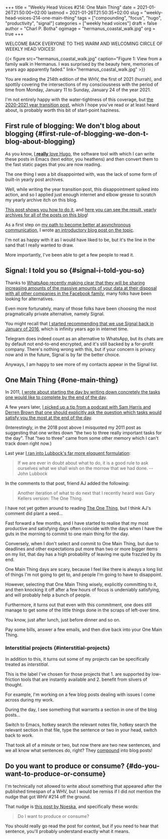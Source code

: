 +++
title = "Weekly Head Voices #214: One Main Thing"
date = 2021-01-26T21:50:00+02:00
lastmod = 2021-01-26T21:50:35+02:00
slug = "weekly-head-voices-214-one-main-thing"
tags = ["compounding", "focus", "hugo", "productivity", "signal"]
categories = ["weekly head voices"]
draft = false
author = "Charl P. Botha"
ogimage = "hermanus_coastal_walk.jpg"
org = true
+++

WELCOME BACK EVERYONE TO THIS WARM AND WELCOMING CIRCLE OF WEEKLY HEAD VOICES!

{{< figure src="hermanus_coastal_walk.jpg" caption="Figure 1: View from a family walk in Hermanus. I was surprised by the beauty here, memories of years ago apparently faded." link="hermanus_coastal_walk.jpg" >}}

You are reading the 214th edition of the WHV, the first of 2021 (hurrah), and
spottily covering the intersections of my consciousness with the period of time
from Monday, January 11 to Sunday, January 24 of the year 2021.

I'm not entirely happy with the water-tightness of this coverage, but [the
2020-2021 year transition post](/2021/01/10/the-2020-to-2021-transition-post/), which I hope you've read or at least heard
about, is probably worth this bit of start-point haziness.


## First rule of blogging: We don't blog about blogging {#first-rule-of-blogging-we-don-t-blog-about-blogging}

As you know, [I **really** love Hugo](/2019/03/31/wordpress-to-hugo/), the software tool with which I can write
these posts in Emacs (text editor, you heathens) and then convert them to the
fast static pages that you are now reading.

The one thing I _was_ a bit disappointed with, was the lack of some form of
built-in yearly post archives.

Well, while writing the year transition post, this disappointment spiked into
action, and so I applied just enough internet and elbow grease to scratch my
yearly archive itch on this blog.

[This post shows you how to do it](/2021/01/10/super-simple-yearly-post-archives-hugo/), and [here you can see the result, yearly
archives for all of the posts on this blog](/archive/)!

As a first step on [my path to become better at asynchronous communication](/2021/01/10/the-2020-to-2021-transition-post/#comms-upgrade), I
wrote [an introductory blog post on the topic](/2021/01/16/intro-asynchronous-communication/).

I'm not as happy with it as I would have liked to be, but it's the line in the
sand that I really wanted to draw.

More importantly, I've been able to get a few people to read it.


## Signal: I told you so {#signal-i-told-you-so}

Thanks to [WhatsApp recently making clear that they will be sharing increasing
amounts of the massive amounts of your data at their disposal with all other
companies in the Facebook family](https://arstechnica.com/tech-policy/2021/01/whatsapp-users-must-share-their-data-with-facebook-or-stop-using-the-app/), many folks have been looking for
alternatives.

Even more fortunately, many of those folks have been choosing the most
pragmatically private alternative, namely Signal.

You might recall that [I started recommending that we use Signal back in January
of 2016](/2016/01/02/when-we-can-lets-use-signal-instead-of-whatsapp/), which is infinity years ago in internet time.

Telegram does indeed count as an alternative to WhatsApp, but its chats are by
default not end-to-end encrypted, and it's still backed by a for-profit
company. There's nothing wrong with this, but if your concern is privacy now
and in the future, Signal is by far the better choice.

Anyways, I am happy to see more of my contacts appear in the Signal list.


## One Main Thing {#one-main-thing}

In 2011, [I wrote about starting the day by writing down concretely the tasks
one would like to complete by the end of the day](/2011/02/19/on-the-importance-of-taking-notes-weekly-head-voices-38/#pro-tip-2).

A few years later, [I picked up a tip from a podcast with Sam Harris and Derren
Brown that one should explicitly ask the question which tasks would satisfy you
the most at the end of the day](/2019/03/09/weekly-head-voices-164-its-what-future-you-would-want/#thinking-of-future-you).

(Interestingly, in the 2018 post above I misquoted my 2011 post as suggesting
that one writes down "the two to three really important tasks for the
day". That "two to three" came from some other memory which I can't track down
right now.)

Last year [I ran into Lubbock's far more eloquent formulation](/2020/02/23/weekly-head-voices-189-all-systems-green/#its-what-future-you-would-want-quote-edition):

> If we are ever in doubt about what to do, it is a good rule to ask ourselves
> what we shall wish on the morrow that we had done. -- John Lubbock

In the comments to that post, friend AJ added the following:

> Another iteration of what to do next that I recently heard was Gary Kellers
> version: The One Thing.

I have not yet gotten around to reading [The One Thing](https://en.wikipedia.org/wiki/The%5FOne%5FThing%5F(book)), but I think AJ's comment
did plant a seed...

Fast forward a few months, and I have started to realise that my most
productive and satisfying days often coincide with the days when I have the
guts in the morning to commit to one main thing for the day.

Conversely, when I don't select and commit to One Main Thing, but due to
deadlines and other expectations put more than two or more bigger items on my
list, that day has a high probability of leaving me quite frazzled by its end.

One Main Thing days are scary, because I feel like there is always a long list
of things I'm not going to get to, and people I'm going to have to disappoint.

However, selecting that One Main Thing wisely, explicitly committing to it, and
then knocking it off after a few hours of focus is undeniably satisfying, and
will probably help a bunch of people.

Furthermore, it turns out that even with this commitment, one does still manage
to get some of the little things done in the scraps of left-over time.

You know, just after lunch, just before dinner and so on.

Pay some bills, answer a few emails, and then dive back into your One Main
Thing.


### Interstitial projects {#interstitial-projects}

In addition to this, it turns out some of my projects can be specifically
treated as _interstitial_.

This is the label I've chosen for those projects that 1. are supported by
low-friction tools that are instantly available and 2. benefit from slivers of
thought.

For example, I'm working on a few blog posts dealing with issues I come across
during my work.

During the day, I see something that warrants a section in one of the blog
posts...

Switch to Emacs, hotkey search the relevant notes file, hotkey search the
relevant section in that file, type the sentence or two in your head, switch
back to work.

That took all of a minute or two, but now there are two new sentences, and we
all know what sentences do, right? They [compound](/tags/compounding/) into blog posts!


## Do you want to produce or consume? {#do-you-want-to-produce-or-consume}

I'm technically not allowed to write about something that appeared after the
published timespan of a WHV, but I would be remiss if I did not mention the
nudge that got WHV #214 off the ground.

That nudge is [this post by Noeska](http://noeskasmit.com/recommendations/), and specifically these words:

> Do I want to produce or consume?

You should really go read the post for context, but if you need to hear that
sentence, you'll probably understand exactly what it means.
